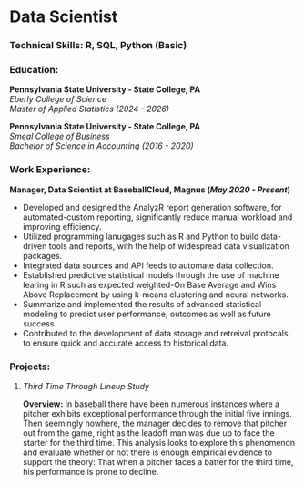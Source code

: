 # Data Scientist

### Technical Skills: R, SQL, Python (Basic)

### Education:
**Pennsylvania State University - State College, PA**<br />
*Eberly College of Science*<br />
*Master of Applied Statistics (2024 - 2026)*

**Pennsylvania State University - State College, PA**<br />
*Smeal College of Business*<br />
*Bachelor of Science in Accounting (2016 - 2020)*

### Work Experience:
**Manager, Data Scientist at BaseballCloud, Magnus (_May 2020 - Present_)**
- Developed and designed the AnalyzR report generation software, for automated-custom reporting, significantly reduce manual workload and improving efficiency.
- Utilized programming lanugages such as R and Python to build data-driven tools and reports, with the help of widespread data visualization packages.
- Integrated data sources and API feeds to automate data collection.
- Established predictive statistical models through the use of machine learing in R such as expected weighted-On Base Average and Wins Above Replacement by using k-means clustering and neural networks.
- Summarize and implemented the results of advanced statistical modeling to predict user performance, outcomes as well as future success.
- Contributed to the development of data storage and retreival protocals to ensure quick and accurate access to historical data.

### Projects:
1. *Third Time Through Lineup Study*<br />

   **Overview:** In baseball there have been numerous instances where a pitcher exhibits exceptional performance through the initial five innings. Then seemingly nowhere, the manager decides to remove that pitcher out from the game, right as the leadoff man was due up to face the starter for the third time. This analysis looks to explore this phenomenon and evaluate whether or not there is enough empirical evidence to support the theory: That when a pitcher faces a batter for the third time, his performance is prone to decline.
   
